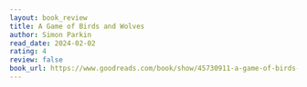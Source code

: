 ```yaml
---
layout: book_review
title: A Game of Birds and Wolves
author: Simon Parkin
read_date: 2024-02-02
rating: 4
review: false
book_url: https://www.goodreads.com/book/show/45730911-a-game-of-birds-and-wolves
---
```



